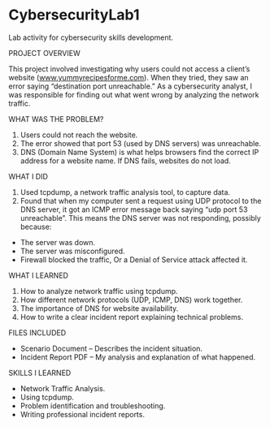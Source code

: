 # CybersecurityLab1
Lab activity for cybersecurity skills development.

PROJECT OVERVIEW

This project involved investigating why users could not access a client’s website (www.yummyrecipesforme.com). When they tried, they saw an error saying “destination port unreachable.”
As a cybersecurity analyst, I was responsible for finding out what went wrong by analyzing the network traffic.

WHAT WAS THE PROBLEM?
1. Users could not reach the website.
2. The error showed that port 53 (used by DNS servers) was unreachable.
3. DNS (Domain Name System) is what helps browsers find the correct IP address for a website name. If DNS fails, websites do not load.

WHAT I DID
1. Used tcpdump, a network traffic analysis tool, to capture data.
2. Found that when my computer sent a request using UDP protocol to the DNS server, it got an ICMP error message back saying “udp port 53 unreachable”. This means the DNS server was not responding, possibly because:
- The server was down.
- The server was misconfigured.
- Firewall blocked the traffic, Or a Denial of Service attack affected it.

WHAT I LEARNED
1. How to analyze network traffic using tcpdump.
2. How different network protocols (UDP, ICMP, DNS) work together.
3. The importance of DNS for website availability.
4. How to write a clear incident report explaining technical problems.

FILES INCLUDED
- Scenario Document – Describes the incident situation.
- Incident Report PDF – My analysis and explanation of what happened.

SKILLS I LEARNED
- Network Traffic Analysis.
- Using tcpdump.
- Problem identification and troubleshooting.
- Writing professional incident reports.





